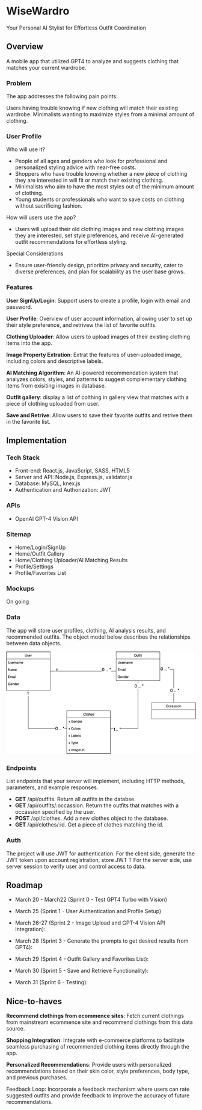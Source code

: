 # WiseWardro

Your Personal AI Stylist for Effortless Outfit Coordination

## Overview

A mobile app that utilized GPT4 to analyze and suggests clothing that matches your current wardrobe.

### Problem

The app addresses the following pain points:

Users having trouble knowing if new clothing will match their existing wardrobe.
Minimalists wanting to maximize styles from a minimal amount of clothing.

### User Profile

Who will use it?

- People of all ages and genders who look for professional and personalized styling advice with near-free costs.
- Shoppers who have trouble knowing whether a new piece of clothing they are interested in will fit or match their existing clothing.
- Minimalists who aim to have the most styles out of the minimum amount of clothing.
- Young students or professionals who want to save costs on clothing without sacrificing fashion.

How will users use the app?

- Users will upload their old clothing images and new clothing images they are interested, set style preferences, and receive AI-generated outfit recommendations for effortless styling.

Special Considerations

- Ensure user-friendly design, prioritize privacy and security, cater to diverse preferences, and plan for scalability as the user base grows.

### Features

**User SignUp/Login**: Support users to create a profile, login with email and password.

**User Profile**: Overview of user account information, allowing user to set up their style preference, and retrivew the list of favorite outfits.

**Clothing Uploader**: Allow users to upload images of their existing clothing items into the app.

**Image Property Extration**: Extrat the features of user-uploaded image, including colors and descriptive labels.

**AI Matching Algorithm**: An AI-powered recommendation system that analyzes colors, styles, and patterns to suggest complementary clothing items from exisiting images in database.

**Outfit gallery**: display a list of colthing in gallery view that matches with a piece of clothing uploaded from user.

**Save and Retrive**: Allow users to save their favorite outfits and retrive them in the favorite list.

## Implementation

### Tech Stack

- Front-end: React.js, JavaScript, SASS, HTML5
- Server and API: Node.js, Express.js, validator.js
- Database: MySQL, knex.js
- Authentication and Authorization: JWT

### APIs

- OpenAI GPT-4 Vision API

### Sitemap

- Home/Login/SignUp
- Home/Outfit Gallery
- Home/Clothing Uploader/AI Matching Results
- Profile/Settings
- Profile/Favorites List

### Mockups

On going

### Data

The app will store user profiles, clothing, AI analysis results, and recommended outfits. The object model below describes the relationships between data objects.

![Object Model](/ObjectModel.jpg)

### Endpoints

List endpoints that your server will implement, including HTTP methods, parameters, and example responses.

- **GET** /api/outfits. Return all outfits in the databse.
- **GET** /api/outfits/:occassion. Return the outfits that matches with a occassion specified by the user.
- **POST** /api/clothes. Add a new clothes object to the database.
- **GET** /api/clothes/:id. Get a piece of clothes matching the id.

### Auth

The project will use JWT for authentication.
For the client side, generate the JWT token upon account registration, store JWT T
For the server side, use server session to verify user and control access to data.

## Roadmap

- March 20 - March22 (Sprint 0 - Test GPT4 Turbo with Vision)

- March 25 (Sprint 1 - User Authentication and Profile Setup)

- March 26-27 (Sprint 2 - Image Upload and GPT-4 Vision API Integration):

- March 28 (Sprint 3 - Generate the prompts to get desired results from GPT4):

- March 29 (Sprint 4 - Outfit Gallery and Favorites List):

- March 30 (Sprint 5 - Save and Retrieve Functionality):

- March 31 (Sprint 6 - Testing):

## Nice-to-haves

**Recommend clothings from ecommence sites**: Fetch current clothings from mainstream ecommence site and recommend clothings from this data source.

**Shopping Integration**: Integrate with e-commerce platforms to facilitate seamless purchasing of recommended clothing items directly through the app.

**Personalized Recommendations**: Provide users with personalized recommendations based on their skin color, style preferences, body type, and previous purchases.

Feedback Loop: Incorporate a feedback mechanism where users can rate suggested outfits and provide feedback to improve the accuracy of future recommendations.
